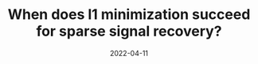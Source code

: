 ---
title: 'When does l1 minimization succeed for sparse signal recovery?'
date: 2022-04-11
permalink: /posts/2022/04/blog-post-1/
tags:
  - optimization
  - High-dimensional data analysis with low-dimensional models
---